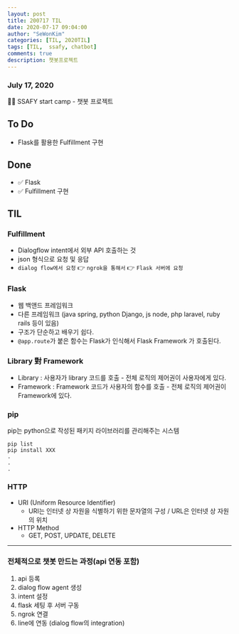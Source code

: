```yaml
---
layout: post
title: 200717 TIL
date: 2020-07-17 09:04:00
author: "SeWonKim"
categories: [TIL, 2020TIL]
tags: [TIL,  ssafy, chatbot]
comments: true
description: 챗봇프로젝트 
---
```


### July 17, 2020

👨‍💻 SSAFY start camp - 챗봇 프로젝트
 

## To Do

- Flask를 활용한 Fulfillment 구현

## Done

- ✅ Flask
- ✅ Fulfillment 구현

## TIL

### Fulfillment
- Dialogflow intent에서 외부 API 호출하는 것
- json 형식으로 요청 및 응답
- `dialog flow에서 요청` 👉 `ngrok을 통해서` 👉 `Flask 서버에 요청`

### Flask 
- 웹 백앤드 프레임워크
- 다른 프레임워크 (java spring, python Django, js node, php laravel, ruby rails 등이 있음)
- 구조가 단순하고 배우기 쉽다.
- `@app.route`가 붙은 함수는 Flask가 인식해서 Flask Framework 가 호출된다.

### Library 對 Framework
- Library : 사용자가 library 코드를 호출 - 전체 로직의 제어권이 사용자에게 있다.
- Framework : Framework 코드가 사용자의 함수를 호출 - 전체 로직의 제어권이 Framework에 있다.

### pip
pip는 python으로 작성된 패키지 라이브러리를 관리해주는 시스템     
```shell
pip list
pip install XXX
.
.
.
```

### HTTP
- URI (Uniform Resource Identifier)
    - URI는 인터넷 상 자원을 식별하기 위한 문자열의 구성 / URL은 인터넷 상 자원의 위치
- HTTP Method
    - GET, POST, UPDATE, DELETE

---

### 전체적으로 챗봇 만드는 과정(api 연동 포함)
1. api 등록
2. dialog flow agent 생성
3. intent 설정
4. flask 세팅 후 서버 구동
5. ngrok 연결
6. line에 연동 (dialog flow의 integration)
